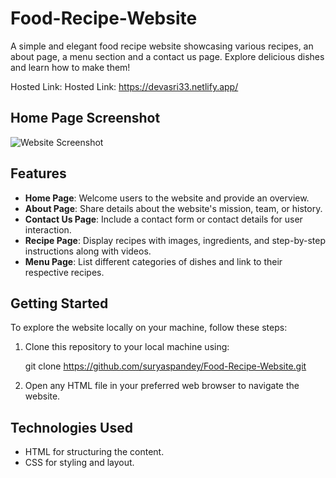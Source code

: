 # Food-Recipe-Website
A simple and elegant food recipe website showcasing various recipes, an about page, a menu section and a contact us page. Explore delicious dishes and learn how to make them!

Hosted Link: Hosted Link: https://devasri33.netlify.app/


## Home Page Screenshot
![Website Screenshot](https://github.com/suryaspandey/Food-Recipe-Website/blob/main/images/home_page_sc.PNG)
## Features
- **Home Page**: Welcome users to the website and provide an overview.
- **About Page**: Share details about the website's mission, team, or history.
- **Contact Us Page**: Include a contact form or contact details for user interaction.
- **Recipe Page**: Display recipes with images, ingredients, and step-by-step instructions along with videos.
- **Menu Page**: List different categories of dishes and link to their respective recipes.

## Getting Started

To explore the website locally on your machine, follow these steps:

1. Clone this repository to your local machine using:
 
   git clone https://github.com/suryaspandey/Food-Recipe-Website.git 

2. Open any HTML file in your preferred web browser to navigate the website.

## Technologies Used

- HTML for structuring the content.
- CSS for styling and layout.
